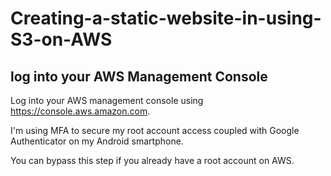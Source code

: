 # Creating-a-static-website-in-using-S3-on-AWS
## log into your AWS Management Console

Log into your AWS management console using https://console.aws.amazon.com.

I'm using MFA to secure my root account access coupled with Google Authenticator on my Android smartphone.

You can bypass this step if you already have a root account on AWS.
